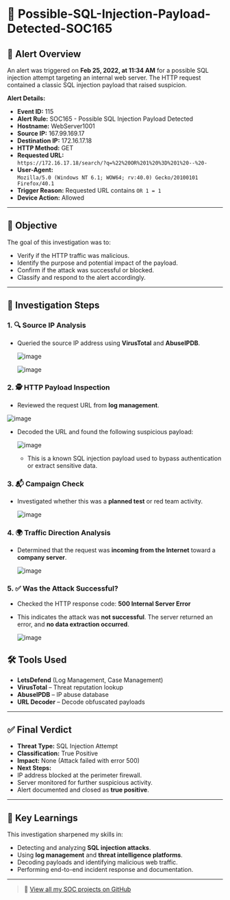# 🚨 Possible-SQL-Injection-Payload-Detected-SOC165

## 📝 Alert Overview

An alert was triggered on **Feb 25, 2022, at 11:34 AM** for a possible SQL injection attempt targeting an internal web server. The HTTP request contained a classic SQL injection payload that raised suspicion.

**Alert Details:**

- **Event ID:** 115  
- **Alert Rule:** SOC165 - Possible SQL Injection Payload Detected  
- **Hostname:** WebServer1001  
- **Source IP:** 167.99.169.17  
- **Destination IP:** 172.16.17.18  
- **HTTP Method:** GET  
- **Requested URL:**  
  `https://172.16.17.18/search/?q=%22%20OR%201%20%3D%201%20--%20-`  
- **User-Agent:**  
  `Mozilla/5.0 (Windows NT 6.1; WOW64; rv:40.0) Gecko/20100101 Firefox/40.1`  
- **Trigger Reason:** Requested URL contains `OR 1 = 1`  
- **Device Action:** Allowed  

---

## 🎯 Objective

The goal of this investigation was to:

- Verify if the HTTP traffic was malicious.
- Identify the purpose and potential impact of the payload.
- Confirm if the attack was successful or blocked.
- Classify and respond to the alert accordingly.

---

## 🧠 Investigation Steps

### 1. 🔍 Source IP Analysis

- Queried the source IP address using **VirusTotal** and **AbuseIPDB**.

  ![image](https://github.com/user-attachments/assets/828f6a62-708c-4048-8b69-9c43169741c7)

  ![image](https://github.com/user-attachments/assets/19f4f6fa-c36e-4e88-a634-31ffdb699922)


### 2. 🕵️ HTTP Payload Inspection

- Reviewed the request URL from **log management**.


![image](https://github.com/user-attachments/assets/402135b1-8861-432a-972b-eb94cb139d9a)
  
- Decoded the URL and found the following suspicious payload:


  ![image](https://github.com/user-attachments/assets/c81d4b07-cd9a-48f3-8092-deb9494c218d)


  - This is a known SQL injection payload used to bypass authentication or extract sensitive data.

### 3. 📬 Campaign Check

- Investigated whether this was a **planned test** or red team activity.


  ![image](https://github.com/user-attachments/assets/3aeb84a6-371d-466e-ba43-da15df781920)


### 4. 🌍 Traffic Direction Analysis

- Determined that the request was **incoming from the Internet** toward a **company server**.


  ![image](https://github.com/user-attachments/assets/9e948947-7a9b-4cb0-b4a9-7c87eacf8426)

  

### 5. ✅ Was the Attack Successful?

- Checked the HTTP response code: **500 Internal Server Error**
- This indicates the attack was **not successful**. The server returned an error, and **no data extraction occurred**.


  ![image](https://github.com/user-attachments/assets/18adbb7d-dd1d-4c03-9d0a-5cd68eeb10b4)


## 🛠️ Tools Used

- **LetsDefend** (Log Management, Case Management)
- **VirusTotal** – Threat reputation lookup
- **AbuseIPDB** – IP abuse database
- **URL Decoder** – Decode obfuscated payloads

---

## ✅ Final Verdict

- **Threat Type:** SQL Injection Attempt  
- **Classification:** True Positive  
- **Impact:** None (Attack failed with error 500)  
- **Next Steps:**  
- IP address blocked at the perimeter firewall.  
- Server monitored for further suspicious activity.  
- Alert documented and closed as **true positive**.

---

## 📌 Key Learnings

This investigation sharpened my skills in:

- Detecting and analyzing **SQL injection attacks**.
- Using **log management** and **threat intelligence platforms**.
- Decoding payloads and identifying malicious web traffic.
- Performing end-to-end incident response and documentation.

---

> 📂 [View all my SOC projects on GitHub](https://github.com/Rorisang10)


